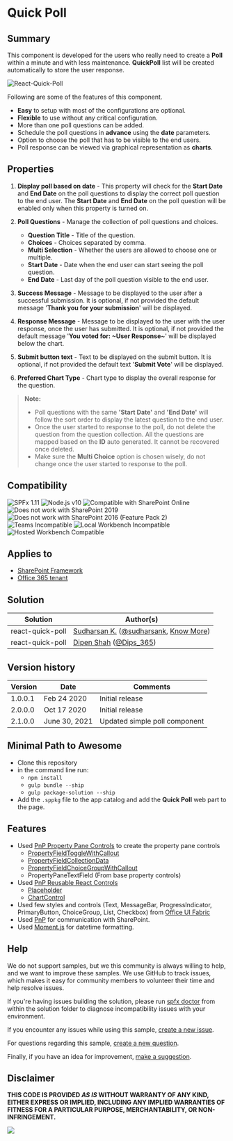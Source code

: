 # Quick Poll

## Summary

This component is developed for the users who really need to create a **Poll** within a minute and with less maintenance. **QuickPoll** list will be created automatically to store the user response.  

![React-Quick-Poll](./assets/react-quick-poll.gif)

Following are some of the features of this component.
* **Easy** to setup with most of the configurations are optional.
* **Flexible** to use without any critical configuration.
* More than one poll questions can be added.
* Schedule the poll questions in **advance** using the **date** parameters.
* Option to choose the poll that has to be visible to the end users.
* Poll response can be viewed via graphical representation as **charts**.

## Properties

1. **Display poll based on date** - This property will check for the **Start Date** and **End Date** on the poll questions to display the correct poll question to the end user. The **Start Date** and **End Date** on the poll question will be enabled only when this property is turned on.

2. **Poll Questions** - Manage the collection of poll questions and choices.
    
    * **Question Title** - Title of the question.
    * **Choices** - Choices separated by comma.
    * **Multi Selection** - Whether the users are allowed to choose one or multiple.
    * **Start Date** - Date when the end user can start seeing the poll question.
    * **End Date** - Last day of the poll question visible to the end user.

3. **Success Message** - Message to be displayed to the user after a successful submission. It is optional, if not provided the default message '**Thank you for your submission**' will be displayed.

4. **Response Message** - Message to be displayed to the user with the user response, once the user has submitted. It is optional, if not provided the default message '**You voted for: ~User Response~**' will be displayed below the chart.

5. **Submit button text** - Text to be displayed on the submit button. It is optional, if not provided the default text '**Submit Vote**' will be displayed.

6. **Preferred Chart Type** - Chart type to display the overall response for the question.

> **Note:**
> * Poll questions with the same **'Start Date'** and **'End Date'** will follow the sort order to display the latest question to the end user.
> * Once the user started to response to the poll, do not delete the question from the question collection. All the questions are mapped based on the **ID** auto generated. It cannot be recovered once deleted.
> * Make sure the **Multi Choice** option is chosen wisely, do not change once the user started to response to the poll.

## Compatibility

![SPFx 1.11](https://img.shields.io/badge/SPFx-1.11.0-green.svg)
![Node.js v10](https://img.shields.io/badge/Node.js-v10-green.svg)
![Compatible with SharePoint Online](https://img.shields.io/badge/SharePoint%20Online-Compatible-green.svg)
![Does not work with SharePoint 2019](https://img.shields.io/badge/SharePoint%20Server%202019-Incompatible-red.svg "SharePoint Server 2019 requires SPFx 1.4.1 or lower")
![Does not work with SharePoint 2016 (Feature Pack 2)](https://img.shields.io/badge/SharePoint%20Server%202016%20(Feature%20Pack%202)-Incompatible-red.svg "SharePoint Server 2016 Feature Pack 2 requires SPFx 1.1")
![Teams Incompatible](https://img.shields.io/badge/Teams-Incompatible-lightgrey.svg)
![Local Workbench Incompatible](https://img.shields.io/badge/Local%20Workbench-Incompatible-red.svg "This solution requires access to lists on your SharePoint tenant")
![Hosted Workbench Compatible](https://img.shields.io/badge/Hosted%20Workbench-Compatible-green.svg)

## Applies to

* [SharePoint Framework](https:/dev.office.com/sharepoint)
* [Office 365 tenant](https://dev.office.com/sharepoint/docs/spfx/set-up-your-development-environment)

## Solution

Solution|Author(s)
--------|---------
react-quick-poll | [Sudharsan K.](https://github.com/sudharsank) ([@sudharsank](https://twitter.com/sudharsank), [Know More](https://spknowledge.com/))
react-quick-poll | [Dipen Shah](https://github.com/dips365) ([@Dips_365](https://twitter.com/Dips_365))

## Version history

Version|Date|Comments
-------|----|--------
1.0.0.1|Feb 24 2020|Initial release
2.0.0.0|Oct 17 2020|Initial release
2.1.0.0|June 30, 2021|Updated simple poll component

## Minimal Path to Awesome

- Clone this repository
- in the command line run:
  - `npm install`
  - `gulp bundle --ship`
  - `gulp package-solution --ship`
- Add the `.sppkg` file to the app catalog and add the **Quick Poll** web part to the page.

## Features

- Used [PnP Property Pane Controls](https://sharepoint.github.io/sp-dev-fx-property-controls/) to create the property pane controls
    * [PropertyFieldToggleWithCallout](https://sharepoint.github.io/sp-dev-fx-property-controls/controls/PropertyFieldToggleWithCallout/)
    * [PropertyFieldCollectionData](https://sharepoint.github.io/sp-dev-fx-property-controls/controls/PropertyFieldCollectionData/)
    * [PropertyFieldChoiceGroupWithCallout](https://sharepoint.github.io/sp-dev-fx-property-controls/controls/PropertyFieldChoiceGroupWithCallout/)
    * PropertyPaneTextField (From base property controls)
- Used [PnP Reusable React Controls](https://sharepoint.github.io/sp-dev-fx-controls-react/)
    * [Placeholder](https://sharepoint.github.io/sp-dev-fx-controls-react/controls/Placeholder/)
    * [ChartControl](https://sharepoint.github.io/sp-dev-fx-controls-react/controls/ChartControl/)
- Used few styles and controls (Text, MessageBar, ProgressIndicator, PrimaryButton, ChoiceGroup, List, Checkbox) from [Office UI Fabric](https://developer.microsoft.com/en-us/fabric)
- Used [PnP](https://pnp.github.io/pnpjs/) for communication with SharePoint.
- Used [Moment.js](https://momentjs.com/) for datetime formatting.


## Help

We do not support samples, but we this community is always willing to help, and we want to improve these samples. We use GitHub to track issues, which makes it easy for  community members to volunteer their time and help resolve issues.

If you're having issues building the solution, please run [spfx doctor](https://pnp.github.io/cli-microsoft365/cmd/spfx/spfx-doctor/) from within the solution folder to diagnose incompatibility issues with your environment.

If you encounter any issues while using this sample, [create a new issue](https://github.com/pnp/sp-dev-fx-webparts/issues/new?assignees=&labels=Needs%3A+Triage+%3Amag%3A%2Ctype%3Abug-suspected%2Csample%3A%20react-quick-poll&template=bug-report.yml&sample=react-quick-poll&authors=@sudharsank%20@dips365&title=react-quick-poll%20-%20).

For questions regarding this sample, [create a new question](https://github.com/pnp/sp-dev-fx-webparts/issues/new?assignees=&labels=Needs%3A+Triage+%3Amag%3A%2Ctype%3Aquestion%2Csample%3A%20react-quick-poll&template=question.yml&sample=react-quick-poll&authors=@sudharsank%20@dips365&title=react-quick-poll%20-%20).

Finally, if you have an idea for improvement, [make a suggestion](https://github.com/pnp/sp-dev-fx-webparts/issues/new?assignees=&labels=Needs%3A+Triage+%3Amag%3A%2Ctype%3Aenhancement%2Csample%3A%20react-quick-poll&template=question.yml&sample=react-quick-poll&authors=@sudharsank%20@dips365&title=react-quick-poll%20-%20).

## Disclaimer

**THIS CODE IS PROVIDED *AS IS* WITHOUT WARRANTY OF ANY KIND, EITHER EXPRESS OR IMPLIED, INCLUDING ANY IMPLIED WARRANTIES OF FITNESS FOR A PARTICULAR PURPOSE, MERCHANTABILITY, OR NON-INFRINGEMENT.**


<img src="https://pnptelemetry.azurewebsites.net/sp-dev-fx-webparts/samples/react-quick-poll" />


